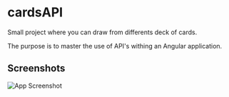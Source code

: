
# cardsAPI

Small project where you can draw from differents deck of cards.

The purpose is to master the use of API's withing an Angular application.
## Screenshots

![App Screenshot](https://i.imgur.com/68RfYQb.png)


